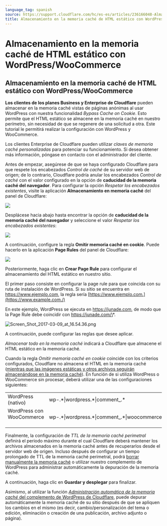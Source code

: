 ```yaml
---
language_tag: spanish
source: https://support.cloudflare.com/hc/es-es/articles/236166048-Almacenamiento-en-la-memoria-cach%C3%A9-de-HTML-est%C3%A1tico-con-WordPress-WooCommerce
title: Almacenamiento en la memoria caché de HTML estático con WordPressWooCommerce
---
```


# Almacenamiento en la memoria caché de HTML estático con WordPress/WooCommerce

## Almacenamiento en la memoria caché de HTML estático con WordPress/WooCommerce

**Los clientes de los planes Business y Enterprise de Cloudflare** pueden almacenar en la memoria caché vistas de páginas anónimas al usar WordPress con nuestra funcionalidad _Bypass Cache on Cookie_. Esto permite que el HTML estático se almacene en la memoria caché en nuestro perímetro, sin necesidad de que se regenere de una solicitud a otra. Este tutorial le permitirá realizar la configuración con WordPress y WooCommerce. 

Los clientes Enterprise de Cloudflare pueden utilizar _claves de memoria caché personalizadas_ para potenciar su funcionamiento. Si desea obtener más información, póngase en contacto con el administrador del cliente.

Antes de empezar, asegúrese de que se haya configurado Cloudflare para que respete los encabezados _Control de caché_ de su servidor web de origen; de lo contrario, Cloudflare podría anular los encabezados _Control de caché_ con el valor configurado en la opción de **caducidad de la memoria caché del navegador**. Para configurar la opción _Respetar los encabezados existentes_, visite la aplicación **Almacenamiento en memoria caché** del panel de Cloudflare:

![](/support/static/Screen_Shot_2016-12-21_at_01.58.16.png)

Desplácese hacia abajo hasta encontrar la opción de **caducidad de la memoria caché del navegador** y seleccione el valor _Respetar los encabezados existentes_:

![](/support/static/Screen_Shot_2016-12-20_at_23.22.51.png)

A continuación, configure la regla **Omitir memoria caché en cookie**. Puede hacerlo en la aplicación **Page Rules** del panel de Cloudflare:

![](/support/static/VFGgnIk.png)

Posteriormente, haga clic en **Crear Page Rule** para configurar el almacenamiento del HTML estático en nuestro sitio.

El primer paso consiste en configurar la page rule para que coincida con su ruta de instalación de WordPress. Si su sitio se encuentra en https://www.ejemplo.com, la regla sería [https://www.ejemplo.com.](https://www.example.com./)

En este ejemplo, WordPress se ejecuta en https://junade.com, de modo que la Page Rule debe coincidir con https://junade.com/\*.

![Screen_Shot_2017-03-09_at_16.54.36.png](/support/static/Screen_Shot_2017-03-09_at_16.54.36.png)

A continuación, puede configurar las reglas que desee aplicar.

_Almacenar todo en la memoria caché_ indicará a Cloudflare que almacene el HTML estático en la memoria caché.

Cuando la regla _Omitir memoria caché en cookie_ coincide con los criterios configurados, Cloudflare no almacena el HTML en la memoria caché ([mientras que las imágenes estáticas y otros archivos seguirán almacenándose en la memoria caché](https://support.cloudflare.com/hc/en-us/articles/200172516-Which-file-extensions-does-CloudFlare-cache-for-static-content-)). En función de si utiliza WordPress o WooCommerce sin procesar, deberá utilizar una de las configuraciones siguientes:

<table><tbody><tr><td>WordPress (nativo)</td><td>wp-.*|wordpress.*|comment_.*</td></tr><tr><td>WordPress con WooCommerce &nbsp; &nbsp;</td><td>wp-.*|wordpress.*|comment_.*|woocommerce_.*</td></tr></tbody></table>

Finalmente, la configuración de _TTL de la memoria caché perimetral_ definirá el periodo máximo durante el cual Cloudflare deberá mantener los archivos almacenados en la memoria caché antes de recuperarlos desde el servidor web de origen. Incluso después de configurar un tiempo prolongado de TTL de la memoria caché perimetral, podrá [borrar manualmente la memoria caché](https://support.cloudflare.com/hc/en-us/articles/200169246-How-do-I-purge-my-cache-) o utilizar nuestro complemento de WordPress para administrar automáticamente la depuración de la memoria caché.

A continuación, haga clic en **Guardar y desplegar** para finalizar.

Asimismo, al utilizar la función [_Administración automática de la memoria caché_ del complemento de WordPress de Cloudflare](https://support.cloudflare.com/hc/en-us/articles/115002708027-What-does-Automatic-Cache-Management-in-the-Cloudflare-Plugin-do-), puede depurar automáticamente la memoria caché de su sitio después de que se apliquen los cambios en el mismo (es decir, cambio/personalización del tema o edición, eliminación o creación de una publicación, archivo adjunto o página).
